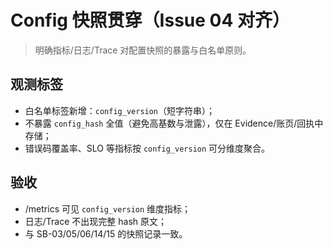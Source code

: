 # Config 快照贯穿（Issue 04 对齐）

> 明确指标/日志/Trace 对配置快照的暴露与白名单原则。

## 观测标签

- 白名单标签新增：`config_version`（短字符串）；
- 不暴露 `config_hash` 全值（避免高基数与泄露），仅在 Evidence/账页/回执中存储；
- 错误码覆盖率、SLO 等指标按 `config_version` 可分维度聚合。

## 验收

- /metrics 可见 `config_version` 维度指标；
- 日志/Trace 不出现完整 hash 原文；
- 与 SB-03/05/06/14/15 的快照记录一致。
